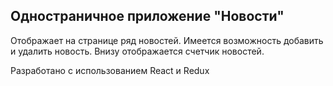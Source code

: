 
## Одностраничное приложение "Новости"

Отображает на странице ряд новостей.
Имеется возможность добавить и удалить новость.
Внизу отображается счетчик новостей.

Разработано с использованием React и Redux


